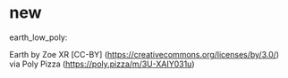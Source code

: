 # new

earth_low_poly:

Earth by Zoe XR [CC-BY] (https://creativecommons.org/licenses/by/3.0/) via Poly Pizza (https://poly.pizza/m/3U-XAIY031u)
